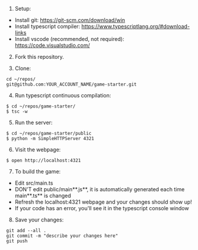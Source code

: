 1. Setup:
- Install git: https://git-scm.com/download/win
- Install typescript compiler: https://www.typescriptlang.org/#download-links
- Install vscode (recommended, not required): https://code.visualstudio.com/

2. Fork this repository.

3. Clone:
```
cd ~/repos/
git@github.com:YOUR_ACCOUNT_NAME/game-starter.git
```

4. Run typescript continuous compilation:
```
$ cd ~/repos/game-starter/
$ tsc -w
```

5. Run the server:
```
$ cd ~/repos/game-starter/public
$ python -m SimpleHTTPServer 4321
```

6. Visit the webpage:
```
$ open http://localhost:4321
```

7. To build the game:
- Edit src/main.ts
- DON'T edit public/main**.js**, it is automatically generated each time main**.ts** is changed
- Refresh the localhost:4321 webpage and your changes should show up!
- If your code has an error, you'll see it in the typescript console window

8. Save your changes:
```
git add --all .
git commit -m "describe your changes here"
git push
```
